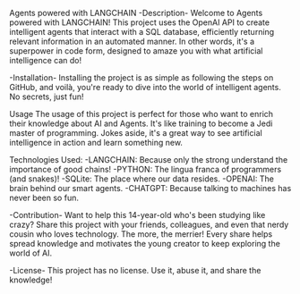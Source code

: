 Agents powered with LANGCHAIN
  -Description-
Welcome to Agents powered with LANGCHAIN! This project uses the OpenAI API to create intelligent agents that interact with a SQL database, efficiently returning relevant information in an automated manner. In other words, it's a superpower in code form, designed to amaze you with what artificial intelligence can do!

-Installation-
Installing the project is as simple as following the steps on GitHub, and voilà, you're ready to dive into the world of intelligent agents. No secrets, just fun!

  Usage
The usage of this project is perfect for those who want to enrich their knowledge about AI and Agents. It's like training to become a Jedi master of programming. Jokes aside, it's a great way to see artificial intelligence in action and learn something new.

  Technologies Used:
-LANGCHAIN: Because only the strong understand the importance of good chains!
-PYTHON: The lingua franca of programmers (and snakes)!
-SQLite: The place where our data resides.
-OPENAI: The brain behind our smart agents.
-CHATGPT: Because talking to machines has never been so fun.

  -Contribution-
Want to help this 14-year-old who's been studying like crazy? Share this project with your friends, colleagues, and even that nerdy cousin who loves technology. The more, the merrier! Every share helps spread knowledge and motivates the young creator to keep exploring the world of AI.

  -License-
This project has no license. Use it, abuse it, and share the knowledge!

